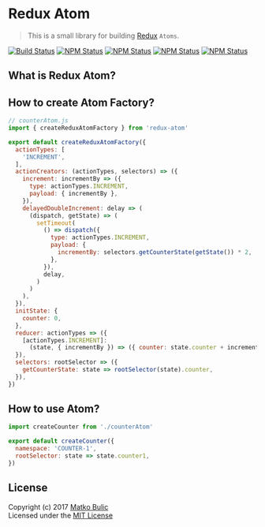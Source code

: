 # Redux Atom
> This is a small library for building [Redux](redux.js.org) `Atoms`.


[![Build Status](https://img.shields.io/travis/bulicmatko/redux-atom.svg?style=flat-square)](https://travis-ci.org/bulicmatko/redux-atom)
[![NPM Status](https://img.shields.io/npm/v/redux-atom.svg?style=flat-square)](https://www.npmjs.com/package/redux-atom)
[![NPM Status](https://img.shields.io/npm/dm/redux-atom.svg?style=flat-square)](http://npm-stat.com/charts.html?package=redux-atom&from=2017-01-01)
[![NPM Status](https://img.shields.io/npm/dt/redux-atom.svg?style=flat-square)](https://www.npmjs.org/package/redux-atom)
[![NPM Status](https://img.shields.io/npm/l/redux-atom.svg?style=flat-square)](https://github.com/bulicmatko/redux-atom/blob/master/LICENSE)


## What is Redux Atom?

##

## How to create Atom Factory?

```js
// counterAtom.js
import { createReduxAtomFactory } from 'redux-atom'

export default createReduxAtomFactory({
  actionTypes: [
    'INCREMENT',
  ],
  actionCreators: (actionTypes, selectors) => ({
    increment: incrementBy => ({
      type: actionTypes.INCREMENT,
      payload: { incrementBy },
    }),
    delayedDoubleIncrement: delay => (
      (dispatch, getState) => (
        setTimeout(
          () => dispatch({
            type: actionTypes.INCREMENT,
            payload: {
              incrementBy: selectors.getCounterState(getState()) * 2,
            },
          }),
          delay,
        )
      )
    ),
  }),
  initState: {
    counter: 0,
  },
  reducer: actionTypes => ({
    [actionTypes.INCREMENT]:
      (state, { incrementBy }) => ({ counter: state.counter + incrementBy }),
  }),
  selectors: rootSelector => ({
    getCounterState: state => rootSelector(state).counter,
  }),
})
```

## How to use Atom?

```js
import createCounter from './counterAtom'

export default createCounter({
  namespace: 'COUNTER-1',   
  rootSelector: state => state.counter1,   
})
```


## License

Copyright (c) 2017 [Matko Bulic](mailto:bulicmatko@gmail.com)  
Licensed under the [MIT License](https://github.com/bulicmatko/redux-atom/blob/master/LICENSE)

